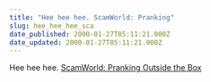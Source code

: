 ```yaml
---
title: "Hee hee hee. ScamWorld: Pranking"
slug: hee_hee_hee_sca
date_published: 2000-01-27T05:11:21.000Z
date_updated: 2000-01-27T05:11:21.000Z
---
```


Hee hee hee. [ScamWorld: Pranking Outside the Box](http://www.oneswellfoop.com/scamworld/index.html)
